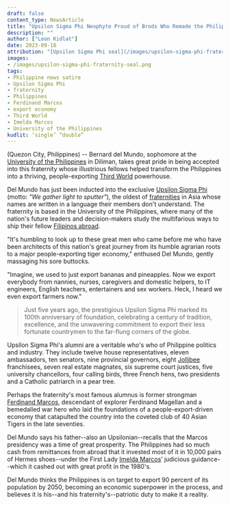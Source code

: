 ```yaml
---
draft: false
content_type: NewsArticle
title: "Upsilon Sigma Phi Neophyte Proud of Brods Who Remade the Philippines into a People-Exporting Third World Economy"
description: ""
author: ["Leon Kidlat"]
date: 2023-09-18
attribution: "[Upsilon Sigma Phi seal](/images/upsilon-sigma-phi-fraternity-seal.png) image from [Wikimedia](https://commons.wikimedia.org/wiki/File:USP_Seal_Transparent.png). [Creative Commons](https://creativecommons.org/licenses/by-sa/4.0/) BY-SA 4.0."
images:
- /images/upsilon-sigma-phi-fraternity-seal.png
tags:
- Philippine news satire
- Upsilon Sigma Phi
- fraternity
- Philippines
- Ferdinand Marcos
- export economy
- Third World
- Imelda Marcos
- University of the Philippines
kudlit: ‘single’ “double”
---
```

(Quezon City, Philippines) -- Bernard del Mundo, sophomore at the [University of the Philippines](/tags/university-of-the-philippines/) in Diliman, takes great pride in being accepted into this fraternity whose illustrious fellows helped transform the Philippines into a thriving, people-exporting [Third World](/tags/third-world/) powerhouse.

Del Mundo has just been inducted into the exclusive [Upsilon Sigma Phi](/tags/upsilon-sigma-phi/) (motto: *"We gather light to sputter"*), the oldest of [fraternities](/tags/fraternity/) in Asia whose names are written in a language their members don't understand. The fraternity is based in the University of the Philippines, where many of the nation's future leaders and decision-makers study the multifarious ways to ship their fellow [Filipinos abroad](/tags/migrant-worker/).

"It's humbling to look up to these great men who came before me who have been architects of this nation's great journey from its humble agrarian roots to a major people-exporting tiger economy," enthused Del Mundo, gently massaging his sore buttocks.

"Imagine, we used to just export bananas and pineapples. Now we export everybody from nannies, nurses, caregivers and domestic helpers, to IT engineers, English teachers, entertainers and sex workers. Heck, I heard we even export farmers now."

>Just five years ago, the prestigious Upsilon Sigma Phi marked its 100th anniversary of foundation, celebrating a century of tradition, excellence, and the unwavering commitment to export their less fortunate countrymen to the far-flung corners of the globe.

Upsilon Sigma Phi's alumni are a veritable who's who of Philippine politics and industry. They include twelve house representatives, eleven ambassadors, ten senators, nine provincial governors, eight [Jollibee](/news/jollibee-ceo-ernesto-tanmantiong-sues-company-demands-paid-leave-13th-month-pay/) franchisees, seven real estate magnates, six supreme court justices, five university chancellors, four calling birds, three French hens, two presidents and a Catholic patriarch in a pear tree.

Perhaps the fraternity's most famous alumnus is former strongman [Ferdinand Marcos](/tags/ferdinand-marcos/), descendant of explorer Ferdinand Magellan and a bemedalled war hero who laid the foundations of a people-export-driven economy that catapulted the country into the coveted club of 40 Asian Tigers in the late seventies.

Del Mundo says his father--also an Upsilonian--recalls that the Marcos presidency was a time of great prosperity. The Philippines had so much cash from remittances from abroad that it invested most of it in 10,000 pairs of Hermes shoes--under the First Lady [Imelda Marcos](/tags/imelda-marcos/)’ judicious guidance--which it cashed out with great profit in the 1980's.

Del Mundo thinks the Philippines is on target to export 90 percent of its population by 2050, becoming an economic superpower in the process, and believes it is his--and his fraternity's--patriotic duty to make it a reality.